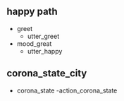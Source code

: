 ## happy path
* greet
  - utter_greet
* mood_great
  - utter_happy

## corona_state_city
* corona_state
 -action_corona_state
